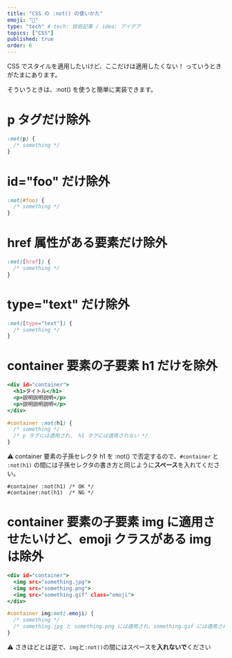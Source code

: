 ```yaml
---
title: "CSS の :not() の使いかた"
emoji: "🍣"
type: "tech" # tech: 技術記事 / idea: アイデア
topics: ["CSS"]
published: true
order: 6
---
```


CSS でスタイルを適用したいけど、ここだけは適用したくない！ っていうときがたまにあります。

そういうときは、:not() を使うと簡単に実装できます。

# p タグだけ除外
```lang:style.css
:not(p) {
  /* something */
}
```

# id="foo" だけ除外
```lang:style.css
:not(#foo) {
  /* something */
}
```

# href 属性がある要素だけ除外
```lang:style.css
:not([href]) {
  /* something */
}
```


# type="text" だけ除外
```lang:style.css
:not([type="text"]) {
  /* something */
}
```

# container 要素の子要素 h1 だけを除外
```lang:index.html
<div id="container">
  <h1>タイトル</h1>
  <p>説明説明説明</p>
  <p>説明説明説明</p>
</div>
```

```lang:style.css
#container :not(h1) {
  /* something */
  /* p タグには適用され、 h1 タグには適用されない */
}
```

⚠️ container 要素の子孫セレクタ h1 を :not() で否定するので、`#container` と `:not(h1)` の間には子孫セレクタの書き方と同じように**スペース**を入れてください。

```
#container :not(h1) /* OK */
#container:not(h1)  /* NG */
```

# container 要素の子要素 img に適用させたいけど、emoji クラスがある img は除外
```lang:index.html
<div id="container">
  <img src="something.jpg">
  <img src="something.png">
  <img src="something.gif" class="emoji">
</div>
```

```lang:style.css
#container img:not(.emoji) {
  /* something */
  /* something.jpg と something.png には適用され、something.gif には適用されない */
}
```

⚠️ さきほどとは逆で、`img`と`:not()`の間にはスペースを**入れないで**ください
